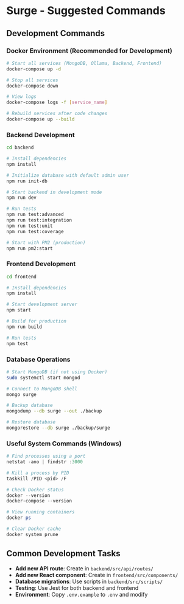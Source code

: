 # Surge - Suggested Commands

## Development Commands

### Docker Environment (Recommended for Development)
```bash
# Start all services (MongoDB, Ollama, Backend, Frontend)
docker-compose up -d

# Stop all services
docker-compose down

# View logs
docker-compose logs -f [service_name]

# Rebuild services after code changes
docker-compose up --build
```

### Backend Development
```bash
cd backend

# Install dependencies
npm install

# Initialize database with default admin user
npm run init-db

# Start backend in development mode
npm run dev

# Run tests
npm run test:advanced
npm run test:integration
npm run test:unit
npm run test:coverage

# Start with PM2 (production)
npm run pm2:start
```

### Frontend Development
```bash
cd frontend

# Install dependencies
npm install

# Start development server
npm start

# Build for production
npm run build

# Run tests
npm test
```

### Database Operations
```bash
# Start MongoDB (if not using Docker)
sudo systemctl start mongod

# Connect to MongoDB shell
mongo surge

# Backup database
mongodump --db surge --out ./backup

# Restore database
mongorestore --db surge ./backup/surge
```

### Useful System Commands (Windows)
```powershell
# Find processes using a port
netstat -ano | findstr :3000

# Kill a process by PID
taskkill /PID <pid> /F

# Check Docker status
docker --version
docker-compose --version

# View running containers
docker ps

# Clear Docker cache
docker system prune
```

## Common Development Tasks
- **Add new API route**: Create in `backend/src/api/routes/`
- **Add new React component**: Create in `frontend/src/components/`
- **Database migrations**: Use scripts in `backend/src/scripts/`
- **Testing**: Use Jest for both backend and frontend
- **Environment**: Copy `.env.example` to `.env` and modify